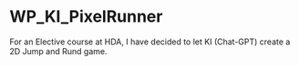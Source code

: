 # WP_KI_PixelRunner
For an Elective course at HDA, I have decided to let KI (Chat-GPT) create a 2D Jump and Rund game.
